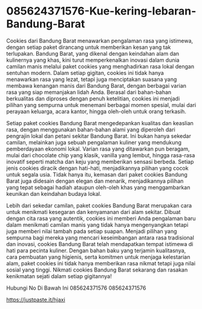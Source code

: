 # 085624371576-Kue-kering-lebaran-Bandung-Barat
Cookies dari Bandung Barat menawarkan pengalaman rasa yang istimewa, dengan setiap paket dirancang untuk memberikan kesan yang tak terlupakan. Bandung Barat, yang dikenal dengan keindahan alam dan kulinernya yang khas, kini turut memperkenalkan inovasi dalam dunia camilan manis melalui paket cookies yang menghadirkan rasa lokal dengan sentuhan modern. Dalam setiap gigitan, cookies ini tidak hanya menawarkan rasa yang lezat, tetapi juga menciptakan suasana yang membawa kenangan manis dari Bandung Barat, dengan berbagai varian rasa yang siap memanjakan lidah Anda. Berasal dari bahan-bahan berkualitas dan diproses dengan penuh ketelitian, cookies ini menjadi pilihan yang sempurna untuk menemani berbagai momen spesial, mulai dari perayaan keluarga, acara kantor, hingga oleh-oleh untuk orang terkasih.

Setiap paket cookies Bandung Barat mengedepankan kualitas dan keaslian rasa, dengan menggunakan bahan-bahan alami yang diperoleh dari pengrajin lokal dan petani sekitar Bandung Barat. Ini bukan hanya sekedar camilan, melainkan juga sebuah pengalaman kuliner yang mendukung pemberdayaan ekonomi lokal. Varian rasa yang ditawarkan pun beragam, mulai dari chocolate chip yang klasik, vanilla yang lembut, hingga rasa-rasa inovatif seperti matcha dan keju yang memberikan sensasi berbeda. Setiap jenis cookies diracik dengan hati-hati, menjadikannya pilihan yang cocok untuk segala usia. Tidak hanya itu, kemasan dari paket cookies Bandung Barat juga didesain dengan elegan dan menarik, menjadikannya pilihan yang tepat sebagai hadiah ataupun oleh-oleh khas yang menggambarkan keunikan dan keindahan budaya lokal.

Lebih dari sekedar camilan, paket cookies Bandung Barat merupakan cara untuk menikmati kesegaran dan kenyamanan dari alam sekitar. Dibuat dengan cita rasa yang autentik, cookies ini memberi Anda pengalaman baru dalam menikmati camilan manis yang tidak hanya mengenyangkan tetapi juga memberi nilai tambah pada setiap suapan. Menjadi pilihan yang sempurna bagi mereka yang mencari keseimbangan antara rasa tradisional dan inovasi, cookies Bandung Barat telah mendapatkan tempat istimewa di hati para pecinta kuliner. Dengan bahan baku yang terjamin kualitasnya, cara pembuatan yang higienis, serta komitmen untuk menjaga kelestarian alam, paket cookies ini tidak hanya memberikan rasa nikmat tetapi juga nilai sosial yang tinggi. Nikmati cookies Bandung Barat sekarang dan rasakan kenikmatan sejati dalam setiap gigitannya!

Hubungi No Di Bawah Ini
085624371576
085624371576

https://justpaste.it/hjaxi
